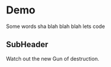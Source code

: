 # Demo 

Some words sha blah blah blah
lets code

## SubHeader 
Watch out the new Gun of destruction.